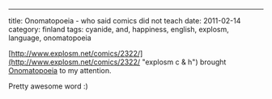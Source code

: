 ---
title: Onomatopoeia - who said comics did not teach
date: 2011-02-14
category: finland
tags: cyanide, and, happiness, english, explosm, language, onomatopoeia

[http://www.explosm.net/comics/2322/](http://www.explosm.net/comics/2322/ "explosm c & h") brought [Onomatopoeia](http://en.wikipedia.org/wiki/Onomatopoeia "wiki onomatopoeia") to my attention.

Pretty awesome word :)
